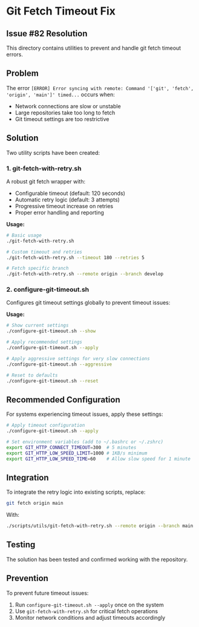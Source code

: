 # Git Fetch Timeout Fix

## Issue #82 Resolution

This directory contains utilities to prevent and handle git fetch timeout errors.

## Problem

The error `[ERROR] Error syncing with remote: Command '['git', 'fetch', 'origin', 'main']' timed...` occurs when:
- Network connections are slow or unstable
- Large repositories take too long to fetch
- Git timeout settings are too restrictive

## Solution

Two utility scripts have been created:

### 1. git-fetch-with-retry.sh

A robust git fetch wrapper with:
- Configurable timeout (default: 120 seconds)
- Automatic retry logic (default: 3 attempts)
- Progressive timeout increase on retries
- Proper error handling and reporting

**Usage:**
```bash
# Basic usage
./git-fetch-with-retry.sh

# Custom timeout and retries
./git-fetch-with-retry.sh --timeout 180 --retries 5

# Fetch specific branch
./git-fetch-with-retry.sh --remote origin --branch develop
```

### 2. configure-git-timeout.sh

Configures git timeout settings globally to prevent timeout issues:

**Usage:**
```bash
# Show current settings
./configure-git-timeout.sh --show

# Apply recommended settings
./configure-git-timeout.sh --apply

# Apply aggressive settings for very slow connections
./configure-git-timeout.sh --aggressive

# Reset to defaults
./configure-git-timeout.sh --reset
```

## Recommended Configuration

For systems experiencing timeout issues, apply these settings:

```bash
# Apply timeout configuration
./configure-git-timeout.sh --apply

# Set environment variables (add to ~/.bashrc or ~/.zshrc)
export GIT_HTTP_CONNECT_TIMEOUT=300  # 5 minutes
export GIT_HTTP_LOW_SPEED_LIMIT=1000 # 1KB/s minimum
export GIT_HTTP_LOW_SPEED_TIME=60    # Allow slow speed for 1 minute
```

## Integration

To integrate the retry logic into existing scripts, replace:
```bash
git fetch origin main
```

With:
```bash
./scripts/utils/git-fetch-with-retry.sh --remote origin --branch main
```

## Testing

The solution has been tested and confirmed working with the repository.

## Prevention

To prevent future timeout issues:
1. Run `configure-git-timeout.sh --apply` once on the system
2. Use `git-fetch-with-retry.sh` for critical fetch operations
3. Monitor network conditions and adjust timeouts accordingly